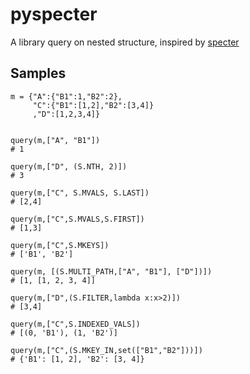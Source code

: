# pyspecter
A library query on nested structure, inspired by [specter](https://github.com/redplanetlabs/specter)

## Samples

    m = {"A":{"B1":1,"B2":2},
         "C":{"B1":[1,2],"B2":[3,4]}
         ,"D":[1,2,3,4]}
 

    query(m,["A", "B1"])
    # 1 
    
    query(m,["D", (S.NTH, 2)])
    # 3
    
    query(m,["C", S.MVALS, S.LAST])
    # [2,4]
    
    query(m,["C",S.MVALS,S.FIRST])
    # [1,3]
    
    query(m,["C",S.MKEYS])
    # ['B1', 'B2']
    
    query(m, [(S.MULTI_PATH,["A", "B1"], ["D"])])
    # [1, [1, 2, 3, 4]]
    
    query(m,["D",(S.FILTER,lambda x:x>2)])
    # [3,4]
    
    query(m,["C",S.INDEXED_VALS])
    # [(0, 'B1'), (1, 'B2')]

    query(m,["C",(S.MKEY_IN,set(["B1","B2"]))])
    # {'B1': [1, 2], 'B2': [3, 4]}

